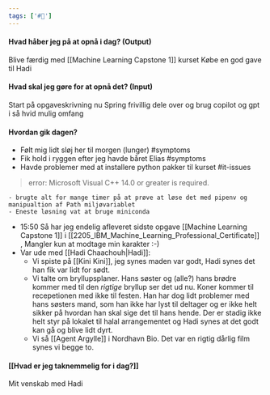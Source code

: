 ```yaml
---
tags: ['#📅']
---
```


#### Hvad håber jeg på at opnå i dag? (Output)
Blive færdig med [[Machine Learning Capstone 1]] kurset
Købe en god gave til Hadi
#### Hvad skal jeg gøre for at opnå det? (Input)
Start på opgaveskrivning nu
Spring frivillig dele over og brug copilot og gpt i så hvid mulig omfang

#### Hvordan gik dagen?
- Følt mig lidt sløj her til morgen (lunger) #symptoms 
- Fik hold i ryggen efter jeg havde båret Elias #symptoms
- Havde problemer med at installere python pakker til kurset #it-issues 
 > 	error: Microsoft Visual C++ 14.0 or greater is required.
 
	- brugte alt for mange timer på at prøve at løse det med pipenv og manipualtion af Path miljøvariablet
	- Eneste løsning vat at bruge miniconda   

- 15:50 Så har jeg endelig afleveret sidste opgave [[Machine Learning Capstone 1]]  i [[2205_IBM_Machine_Learning_Professional_Certificate]] , Mangler kun at modtage min karakter :-)
- Var ude med [[Hadi Chaachouh|Hadi]]:
	- Vi spiste på [[Kini Kini]], jeg synes maden var godt, Hadi synes det han fik var lidt for sødt.
	- Vi talte om bryllupsplaner. Hans søster og (alle?) hans brødre kommer med til den _rigtige_ bryllup ser det ud nu. Koner kommer til recepetionen med ikke til festen. Han har dog lidt problemer med hans søsters mand, som han ikke har lyst til deltager og er ikke helt sikker på hvordan han skal sige det til hans hende. Der er stadig ikke helt styr på lokalet til halal arrangementet og Hadi synes at det godt kan gå og blive lidt dyrt.
	- Vi så [[Agent Argylle]] i Nordhavn Bio. Det var en rigtig dårlig film synes vi begge to. 
#### [[Hvad er jeg taknemmelig for i dag?]] 
Mit venskab med Hadi 
